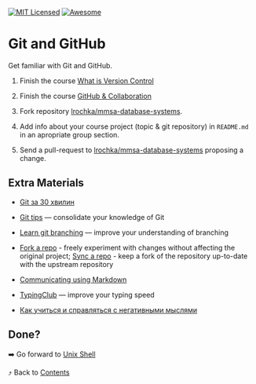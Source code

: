 [![MIT Licensed][icon-mit]][license]
[![Awesome][icon-awesome]][awesome]
&nbsp;&nbsp;&nbsp;&nbsp;&nbsp;&nbsp;

# Git and GitHub

Get familiar with Git and GitHub.

1.  Finish the course [What is Version Control](https://classroom.udacity.com/courses/ud123/)

2.  Finish the course [GitHub & Collaboration](https://classroom.udacity.com/courses/ud456)

3.  Fork repository [lrochka/mmsa-database-systems][mmsa-database-systems].

4.  Add info about your course project (topic & git repository) in `README.md` in an apropriate group section.

5.  Send a pull-request to [lrochka/mmsa-database-systems][mmsa-database-systems] proposing a change.

## Extra Materials

- [Git за 30 хвилин](https://codeguida.com/post/453)

- [Git tips](http://sixrevisions.com/web-development/git-tips/) — consolidate your knowledge of Git

- [Learn git branching](http://learngitbranching.js.org) — improve your understanding of branching

- [Fork a repo](https://help.github.com/en/articles/fork-a-repo#step-2-create-a-local-clone-of-your-fork) - freely experiment with changes without affecting the original project; [Sync a repo](https://help.github.com/en/articles/syncing-a-fork) - keep a fork of the repository up-to-date with the upstream repository

- [Communicating using Markdown](https://lab.github.com/githubtraining/communicating-using-markdown)

- [TypingClub](https://www.typingclub.com/) — improve your typing speed

- [Как учиться и справляться с негативными мыслями](https://guides.hexlet.io/learning/)

## Done?

➡️ Go forward to [Unix Shell](unix-shell.md)

⤴️ Back to [Contents](../contents.md)

[icon-awesome]: https://cdn.rawgit.com/sindresorhus/awesome/d7305f38d29fed78fa85652e3a63e154dd8e8829/media/badge.svg
[awesome]: https://github.com/sindresorhus/awesome
[mmsa-database-systems]: https://github.com/lrochka/mmsa-database-systems
[icon-mit]: https://img.shields.io/badge/license-MIT-blue.svg
[license]: https://github.com/Kottans/web/blob/master/LICENSE.md